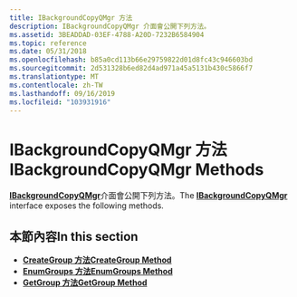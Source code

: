 ```yaml
---
title: IBackgroundCopyQMgr 方法
description: IBackgroundCopyQMgr 介面會公開下列方法。
ms.assetid: 3BEADDAD-03EF-4788-A20D-7232B6584904
ms.topic: reference
ms.date: 05/31/2018
ms.openlocfilehash: b85a0cd113b66e29759822d01d8fc43c946603bd
ms.sourcegitcommit: 2d531328b6ed82d4ad971a45a5131b430c5866f7
ms.translationtype: MT
ms.contentlocale: zh-TW
ms.lasthandoff: 09/16/2019
ms.locfileid: "103931916"
---
```

# <a name="ibackgroundcopyqmgr-methods"></a><span data-ttu-id="8daf7-103">IBackgroundCopyQMgr 方法</span><span class="sxs-lookup"><span data-stu-id="8daf7-103">IBackgroundCopyQMgr Methods</span></span>

<span data-ttu-id="8daf7-104">[**IBackgroundCopyQMgr**](/windows/desktop/api/Qmgr/nn-qmgr-ibackgroundcopyqmgr)介面會公開下列方法。</span><span class="sxs-lookup"><span data-stu-id="8daf7-104">The [**IBackgroundCopyQMgr**](/windows/desktop/api/Qmgr/nn-qmgr-ibackgroundcopyqmgr) interface exposes the following methods.</span></span>

## <a name="in-this-section"></a><span data-ttu-id="8daf7-105">本節內容</span><span class="sxs-lookup"><span data-stu-id="8daf7-105">In this section</span></span>

-   [<span data-ttu-id="8daf7-106">**CreateGroup 方法**</span><span class="sxs-lookup"><span data-stu-id="8daf7-106">**CreateGroup Method**</span></span>](/windows/desktop/api/Qmgr/nf-qmgr-ibackgroundcopyqmgr-creategroup)
-   [<span data-ttu-id="8daf7-107">**EnumGroups 方法**</span><span class="sxs-lookup"><span data-stu-id="8daf7-107">**EnumGroups Method**</span></span>](/windows/desktop/api/Qmgr/nf-qmgr-ibackgroundcopyqmgr-enumgroups)
-   [<span data-ttu-id="8daf7-108">**GetGroup 方法**</span><span class="sxs-lookup"><span data-stu-id="8daf7-108">**GetGroup Method**</span></span>](/windows/desktop/api/Qmgr/nf-qmgr-ibackgroundcopyqmgr-getgroup)

 

 




